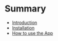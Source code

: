 # Summary

- [Introduction](./intro.md)
- [Installation](./install.md)
- [How to use the App](./usage.md)
